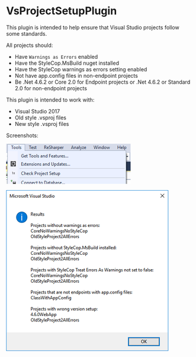 # VsProjectSetupPlugin

This plugin is intended to help ensure that Visual Studio projects follow some standards.

All projects should:

* Have `Warnings as Errors` enabled
* Have the StyleCop.MsBuild nuget installed
* Have the StyleCop warnings as errors setting enabled
* Not have app.config files in non-endpoint projects
* Be .Net 4.6.2 or Core 2.0 for Endpoint projects or .Net 4.6.2 or Standard 2.0 for non-endpoint projects

This plugin is intended to work with:

* Visual Studio 2017
* Old style .vsproj files
* New style .vsproj files

Screenshots:

![Menu](ScreenShots/Menu.png)

![Results](ScreenShots/Results.png)
